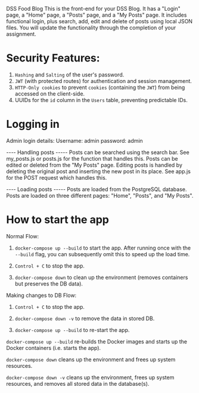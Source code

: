 DSS Food Blog
This is the front-end for your DSS Blog. It has a "Login" page, a "Home" page, a "Posts" page, and a "My Posts" page. It includes
functional login, plus search, add, edit and delete of posts using local JSON files. You will update the functionality through the completion of your assignment.

# Security Features:

1. `Hashing` and `Salting` of the user's password.
2. `JWT` (with protected routes) for authentication and session management.
3. `HTTP-Only cookies` to prevent `cookies` (containing the `JWT`) from being accessed on the client-side.
4. UUIDs for the `id` column in the `Users` table, preventing predictable IDs.

# Logging in

Admin login details:
Username: admin
password: admin

---- Handling posts -----
Posts can be searched using the search bar. See my_posts.js or posts.js for the function that handles this.
Posts can be edited or deleted from the "My Posts" page. Editing posts is handled by deleting the original post and inserting the new post in its place. See app.js for the POST request which handles this.

 ---- Loading posts -----
Posts are loaded from the PostgreSQL database. Posts are loaded on three different pages: "Home", "Posts", and "My Posts".

# How to start the app

Normal Flow:

1. `docker-compose up --build` to start the app. After running once with the `--build` flag, you can subsequently omit this to speed up the load time.

2. `Control + C` to stop the app.

3. `docker-compose down` to clean up the environment (removes containers but preserves the DB data).

Making changes to DB Flow:

1. `Control + C` to stop the app.

2. `docker-compose down -v` to remove the data in stored DB.

3. `docker-compose up --build` to re-start the app.

`docker-compose up --build` re-builds the Docker images and starts up the Docker containers (i.e. starts the app).

`docker-compose down` cleans up the environment and frees up system resources.

`docker-compose down -v` cleans up the environment, frees up system resources, and removes all stored data in the database(s).
